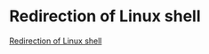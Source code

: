 # Redirection of Linux shell
[Redirection of Linux shell](https://aiwithcloud.com/2022/09/16/redirection_of_linux_shell/)